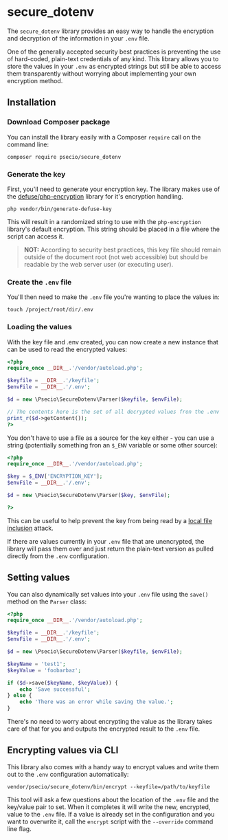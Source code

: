 # secure_dotenv

The `secure_dotenv` library provides an easy way to handle the encryption and decryption of the information in your `.env` file.

One of the generally accepted security best practices is preventing the use of hard-coded, plain-text credentials of any kind. This library allows you to store the values in your `.env` as encrypted strings but still be able to access them transparently without worrying about implementing your own encryption method.


## Installation

### Download Composer package

You can install the library easily with a Composer `require` call on the command line:

```
composer require psecio/secure_dotenv
```

### Generate the key

First, you'll need to generate your encryption key. The library makes use of the [defuse/php-encryption](https://github.com/defuse/php-encryption) library for it's encryption handling.

```
php vendor/bin/generate-defuse-key
```

This will result in a randomized string to use with the `php-encryption` library's default encryption. This string should be placed in a file where the script can access it.

> **NOT:** According to security best practices, this key file should remain outside of the document root (not web accessible) but should be readable by the web server user (or executing user).

### Create the `.env` file

You'll then need to make the `.env` file you're wanting to place the values in:

```
touch /project/root/dir/.env
```

### Loading the values

With the key file and .env created, you can now create a new instance that can be used to read the encrypted values:

```php
<?php
require_once __DIR__.'/vendor/autoload.php';

$keyfile = __DIR__.'/keyfile';
$envFile = __DIR__.'/.env';

$d = new \Psecio\SecureDotenv\Parser($keyfile, $envFile);

// The contents here is the set of all decrypted values fron the .env
print_r($d->getContent());
?>
```

You don't have to use a file as a source for the key either - you can use a string (potentially something fron an `$_ENV` variable or some other source):

```php
<?php
require_once __DIR__.'/vendor/autoload.php';

$key = $_ENV['ENCRYPTION_KEY'];
$envFile = __DIR__.'/.env';

$d = new \Psecio\SecureDotenv\Parser($key, $envFile);

?>
```

This can be useful to help prevent the key from being read by a [local file inclusion](https://en.wikipedia.org/wiki/File_inclusion_vulnerability#Local_File_Inclusion) attack.


If there are values currently in your `.env` file that are unencrypted, the library will pass them over and just return the plain-text version as pulled directly from the `.env` configuration.

## Setting values

You can also dynamically set values into your `.env` file using the `save()` method on the `Parser` class:

```php
<?php
require_once __DIR__.'/vendor/autoload.php';

$keyfile = __DIR__.'/keyfile';
$envFile = __DIR__.'/.env';

$d = new \Psecio\SecureDotenv\Parser($keyfile, $envFile);

$keyName = 'test1';
$keyValue = 'foobarbaz';

if ($d->save($keyName, $keyValue)) {
    echo 'Save successful';
} else {
    echo 'There was an error while saving the value.';
}
```

There's no need to worry about encrypting the value as the library takes care of that for you and outputs the encrypted result to the `.env` file.

## Encrypting values via CLI

This library also comes with a handy way to encrypt values and write them out to the `.env` configuration automatically:

```
vendor/psecio/secure_dotenv/bin/encrypt --keyfile=/path/to/keyfile
```

This tool will ask a few questions about the location of the `.env` file and the key/value pair to set. When it completes it will write the new, encrypted, value to the `.env` file. If a value is already set in the configuration and you want to overwrite it, call the `encrypt` script with the `--override` command line flag.
